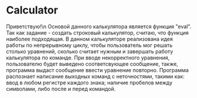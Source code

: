 # Calculator
Приветствую!\n
Основой данного калькулятора является функция "eval". Так как задание - создать строковый калькулятор, считаю, что функция наиболее подходящая.
В данном калькуляторе реализована идея работы по непрерывному циклу, чтобы пользователь мог решать столько уравнений, сколько считает нужным и завершать работу калькулятора по команде.
При вводе некорректного уравнения, пользователю будет выведено соответсвующее сообщение, также, программа выдаст сообщение ввести уравнение повторно.
Программа распознает написание выходных команд с неточностями, такими как: ввод в любом регистре каждого знака; наличие пробелов между символами, либо после и перед командой.
